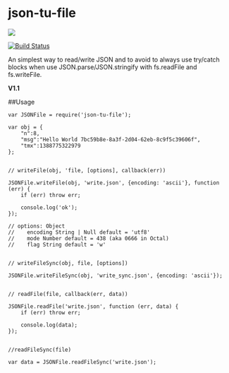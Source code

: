 # json-tu-file

<a href="https://nodei.co/npm/json-tu-file/"><img src="https://nodei.co/npm/json-tu-file.png"></a>

[![Build Status](https://travis-ci.org/joaquimserafim/json-tu-file.png?branch=master)](https://travis-ci.org/joaquimserafim/json-tu-file)


An simplest way to read/write JSON and to avoid to always use try/catch blocks when use JSON.parse/JSON.stringify with fs.readFile and fs.writeFile.


**V1.1**

##Usage


    var JSONFile = require('json-tu-file');
    
    var obj = {
        "n":8,
        "msg":"Hello World 7bc59b8e-8a3f-2d04-62eb-8c9f5c39606f",
        "tmx":1388775322979
    };
    

    // writeFile(obj, 'file, [options], callback(err))
    
    JSONFile.writeFile(obj, 'write.json', {encoding: 'ascii'}, function (err) {
        if (err) throw err;
        
        console.log('ok');
    });
    
    // options: Object
    //    encoding String | Null default = 'utf8'
    //    mode Number default = 438 (aka 0666 in Octal)
    //    flag String default = 'w'
    
    
    // writeFileSync(obj, file, [options])
    
    JSONFile.writeFileSync(obj, 'write_sync.json', {encoding: 'ascii'});   
          
    
    // readFile(file, callback(err, data))
    
    JSONFile.readFile('write.json', function (err, data) {
        if (err) throw err;
        
        console.log(data);
    });
    
    
    //readFileSync(file)
    
    var data = JSONFile.readFileSync('write.json');
